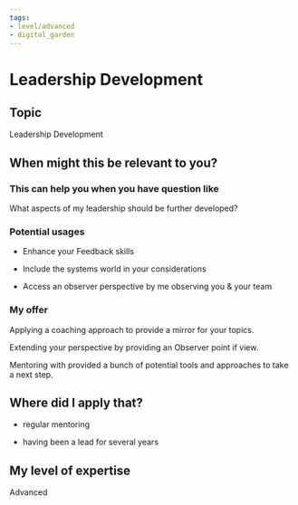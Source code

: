 ```yaml
---
tags: 
- level/advanced
- digital_garden
---
```

# Leadership Development
## Topic

Leadership Development

## When might this be relevant to you?

### This can help you when you have question like

What aspects of my leadership should be further developed?

### Potential usages

-   Enhance your Feedback skills
    
-   Include the systems world in your considerations
    
-   Access an observer perspective by me observing you & your team
    

### My offer

Applying a coaching approach to provide a mirror for your topics.

Extending your perspective by providing an Observer point if view.

Mentoring with provided a bunch of potential tools and approaches to take a next step.

## Where did I apply that?

-   regular mentoring
    
-   having been a lead for several years
    

## My level of expertise

Advanced